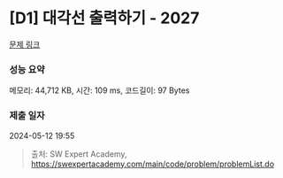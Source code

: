 # [D1] 대각선 출력하기 - 2027 

[문제 링크](https://swexpertacademy.com/main/code/problem/problemDetail.do?contestProbId=AV5QFuZ6As0DFAUq) 

### 성능 요약

메모리: 44,712 KB, 시간: 109 ms, 코드길이: 97 Bytes

### 제출 일자

2024-05-12 19:55



> 출처: SW Expert Academy, https://swexpertacademy.com/main/code/problem/problemList.do